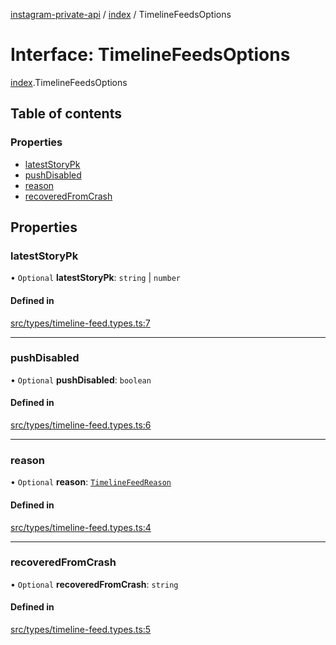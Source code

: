 [instagram-private-api](../../README.md) / [index](../../modules/index.md) / TimelineFeedsOptions

# Interface: TimelineFeedsOptions

[index](../../modules/index.md).TimelineFeedsOptions

## Table of contents

### Properties

- [latestStoryPk](TimelineFeedsOptions.md#lateststorypk)
- [pushDisabled](TimelineFeedsOptions.md#pushdisabled)
- [reason](TimelineFeedsOptions.md#reason)
- [recoveredFromCrash](TimelineFeedsOptions.md#recoveredfromcrash)

## Properties

### latestStoryPk

• `Optional` **latestStoryPk**: `string` \| `number`

#### Defined in

[src/types/timeline-feed.types.ts:7](https://github.com/Nerixyz/instagram-private-api/blob/0e0721c/src/types/timeline-feed.types.ts#L7)

___

### pushDisabled

• `Optional` **pushDisabled**: `boolean`

#### Defined in

[src/types/timeline-feed.types.ts:6](https://github.com/Nerixyz/instagram-private-api/blob/0e0721c/src/types/timeline-feed.types.ts#L6)

___

### reason

• `Optional` **reason**: [`TimelineFeedReason`](../../modules/index.md#timelinefeedreason)

#### Defined in

[src/types/timeline-feed.types.ts:4](https://github.com/Nerixyz/instagram-private-api/blob/0e0721c/src/types/timeline-feed.types.ts#L4)

___

### recoveredFromCrash

• `Optional` **recoveredFromCrash**: `string`

#### Defined in

[src/types/timeline-feed.types.ts:5](https://github.com/Nerixyz/instagram-private-api/blob/0e0721c/src/types/timeline-feed.types.ts#L5)
